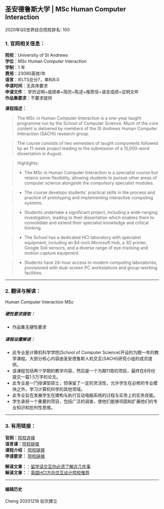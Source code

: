 ## 圣安德鲁斯大学 | MSc Human Computer Interaction 

2020年QS世界综合院校排名: 100  

### 1. 官网相关信息：

**院校**：University of St Andrews  
**学位**：MSc Human Computer Interaction  
**学制**：1 年  
**费用**：23090英镑/年  
**语言**：IELTS总分7，单科6.0  
**申请时间**：无具体要求  
**申请文件**： 学历证明+成绩单+简历+陈述+推荐信+语言成绩+证明文件  
**作品集要求**：不要求提供 

**课程描述：**   

> The MSc in Human Computer Interaction is a one-year taught programme run by the School of Computer Science. Much of the core content is delivered by members of the St Andrews Human Computer Interaction (SACHI) research group.

> The course consists of two semesters of taught components followed by an 11-week project leading to the submission of a 15,000-word dissertation in August.

> Highlights:
> - The MSc in Human Computer Interaction is a specialist course but retains some flexibility, allowing students to pursue other areas of computer science alongside the compulsory specialist modules.

> - The course develops students' practical skills in the process and practice of prototyping and implementing interactive computing systems.

> - Students undertake a significant project, including a wide-ranging investigation, leading to their dissertation which enables them to consolidate and extend their specialist knowledge and critical thinking.

> - The School has a dedicated HCI laboratory with specialist equipment, including an 84-inch Microsoft Hub, a 3D printer, Google Soli sensors, and a diverse range of eye-tracking and motion-capture equipment.

> - Students have 24-hour access to modern computing laboratories, provisioned with dual-screen PC workstations and group-working facilities.

---


### 2. 翻译与解读：
Human Computer Interaction MSc
##### 硬性要求提取：
- 作品集无硬性要求  

##### 课程设置解读：
- 此专业是计算机科学学院(School of Computer Science)开设的为期一年的教学课程。大部分核心内容由圣安德鲁斯人机交互(SACHI)研究小组的成员提供。
- 该课程包括两个学期的教学内容，然后是一个为期11周的项目，最终在8月份提交一篇1.5万字的论文。
- 此专业是一门授课型硕士，但保留了一定的灵活性，允许学生在必修的专业模块之外，学习计算机科学的其他领域。
- 此专业旨在发展学生在建构与执行互动电脑系统的过程与实务上的实务技能。
- 学生承担一个重要的项目，包括广泛的调查，使他们能够巩固和扩展他们的专业知识和批判性思维。

---


### 3. 有用链接：
**官网：**[院校连接](https://www.st-andrews.ac.uk/subjects/computer-science/human-computer-interaction-msc/)  
**语言课：**[院校链接](https://www.st-andrews.ac.uk/international-education/short-courses/pre-sessional/)  
**课程介绍：** [院校链接](https://www.st-andrews.ac.uk/subjects/computer-science/human-computer-interaction-msc/#27987)  
**申请要求：** [院校链接](https://www.st-andrews.ac.uk/subjects/computer-science/human-computer-interaction-msc/)

 
**解读文章：**：[留学读交互你必须了解这几件事](http://www.makebi.net/34036.html)  
**解读文章：**：[英国HCI方向交互设计院校推荐](http://www.makebi.net/24434.html)   



---


#### 编辑历史

Cheng 20201218 初次建立  
